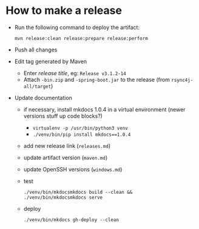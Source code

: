 How to make a release
=====================

* Run the following command to deploy the artifact:

  ```
  mvn release:clean release:prepare release:perform
  ```

* Push all changes
* Edit tag generated by Maven 

  * Enter *release title*, eg: `Release v3.1.2-14`
  * Attach `-bin.zip` and `-spring-boot.jar` to the release 
    (from `rsync4j-all/target`)

* Update documentation

  * if necessary, install mkdocs 1.0.4 in a virtual environment (newer versions stuff up code blocks?)
    
    * `virtualenv -p /usr/bin/python3 venv`
    * `./venv/bin/pip install mkdocs==1.0.4`
    
  * add new release link (`releases.md`)
  * update artifact version (`maven.md`)
  * update OpenSSH versions (`windows.md`)
  * test 
    
    ```
    ./venv/bin/mkdocsmkdocs build --clean && ./venv/bin/mkdocsmkdocs serve
    ```
    
  * deploy

    ```
    ./venv/bin/mkdocs gh-deploy --clean
    ```
